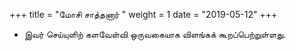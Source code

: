﻿+++
title = "மோசி சாத்தனார்  "
weight = 1
date = "2019-05-12"
+++


-  இவர் செய்யுளிற் களவேள்வி ஒருவகையாக விளங்கக் கூறப்பெற்றுள்ளது. 
  
